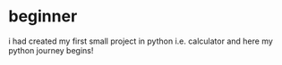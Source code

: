 # beginner
i had created my first small project in python i.e. calculator 
and here my python journey begins!

